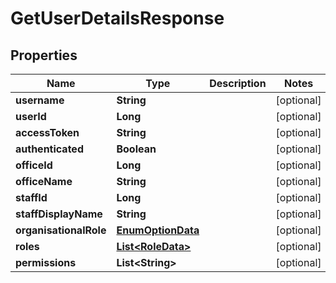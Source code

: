 
# GetUserDetailsResponse

## Properties
Name | Type | Description | Notes
------------ | ------------- | ------------- | -------------
**username** | **String** |  |  [optional]
**userId** | **Long** |  |  [optional]
**accessToken** | **String** |  |  [optional]
**authenticated** | **Boolean** |  |  [optional]
**officeId** | **Long** |  |  [optional]
**officeName** | **String** |  |  [optional]
**staffId** | **Long** |  |  [optional]
**staffDisplayName** | **String** |  |  [optional]
**organisationalRole** | [**EnumOptionData**](EnumOptionData.md) |  |  [optional]
**roles** | [**List&lt;RoleData&gt;**](RoleData.md) |  |  [optional]
**permissions** | **List&lt;String&gt;** |  |  [optional]



